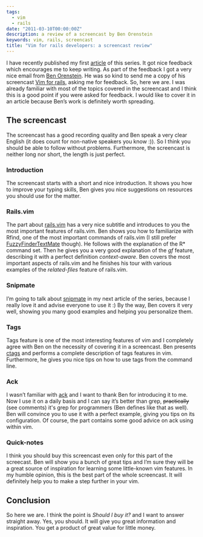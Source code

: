 ```yaml
---
tags:
  - vim
  - rails
date: "2011-03-10T00:00:00Z"
description: a review of a screencast by Ben Orenstein
keywords: vim, rails, screencast
title: "Vim for rails developers: a screencast review"
---
```


I have recently published my first
[article](/vim-for-rails-developers-what-you-cant-miss/) of this series. It got
nice feedback which encourages me to keep writing. As part of the feedback I got
a very nice email from [Ben Orenstein](http://codeulate.com/). He was so kind to
send me a copy of his screencast [Vim for
rails](http://www.codeulatescreencasts.com/products/vim-for-rails-developers),
asking me for feedback. So, here we are. I was already familiar with most of the
topics covered in the screencast and I think this is a good point if you were
asked for feedback. I would like to cover it in an article because Ben’s work is
definitely worth spreading.

## The screencast

The screencast has a good recording quality and Ben speak a very clear English
(it does count for non-native speakers you know :)). So I think you should be
able to follow without problems. Furthermore, the screencast is neither long nor
short, the length is just perfect.

### Introduction

The screencast starts with a short and nice introduction. It shows you how
to improve your typing skills, Ben gives you nice suggestions on resources
you should use for the matter.

### Rails.vim

The part about [rails.vim](http://rails.vim.tpope.net/) has a very nice subtitle
and introduces to you the most important features of rails.vim. Ben shows you
how to familiarize with Rfind, one of the most important commands of rails.vim
(I still prefer
[FuzzyFinderTextMate](https://github.com/jamis/fuzzyfinder_textmate) though). He
follows with the explanation of the R\* command set. Then he gives you a very
good explanation of the _gf_ feature, describing it with a perfect definition
_context-aware_. Ben covers the most important aspects of rails.vim and he
finishes his tour with various examples of the _related-files_ feature of
rails.vim.

### Snipmate

I’m going to talk about
[snipmate](http://www.vim.org/scripts/script.php?script_id=2540) in my
next article of the series, because I really love it and advise everyone
to use it :) By the way, Ben covers it very well, showing you many good
examples and helping you personalize them.

### Tags

Tags feature is one of the most interesting features of vim and I
completely agree with Ben on the necessity of covering it in a screencast.
Ben presents [ctags](http://ctags.sourceforge.net/) and performs a
complete description of tags features in vim. Furthermore, he gives you
nice tips on how to use tags from the command line.

### Ack

I wasn’t familiar with [ack](http://betterthangrep.com/) and I want to thank Ben
for introducing it to me. Now I use it on a daily basis and I can say it’s
better than grep, ~~practically~~ (see comments) it's grep for programmers (Ben
defines like that as well). Ben will convince you to use it with a perfect
example, giving you tips on its configuration. Of course, the part contains some
good advice on ack using within vim.

### Quick-notes

I think you should buy this screencast even only for this part of the
screecast. Ben will show you a bunch of great tips and I’m sure they will
be a great source of inspiration for learning some little-known vim
features. In my humble opinion, this is the best part of the whole
screencast. It will definitely help you to make a step further in your
vim.

## Conclusion

So here we are. I think the point is _Should I buy it?_ and I want to answer
straight away. Yes, you should. It will give you great information and
inspiration. You get a product of great value for little money.
